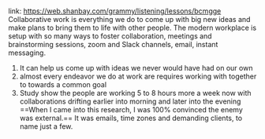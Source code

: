 # 
link: https://web.shanbay.com/grammy/listening/lessons/bcmgge
 Collaborative work is everything we do to come up with big new ideas and make plans to bring them to life with other people. The modern workplace is setup with so many ways to foster collaboration, meetings and brainstorming sessions, zoom and Slack channels, email, instant messaging.
1. It can help us come up with ideas we never would have had on our own
2. almost every endeavor we do at work are requires working with together to towards a common goal
3. Study show the people are working 5 to 8 hours more a week now with collaborations drifting earlier into morning and later into the evening
==When I came into this research, I was 100% convinced the enemy was external.== It was emails, time zones and demanding clients, to name just a few.